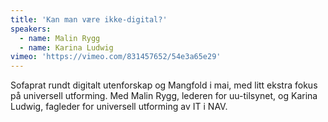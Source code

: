 ```yaml
---
title: 'Kan man være ikke-digital?'
speakers: 
  - name: Malin Rygg
  - name: Karina Ludwig
vimeo: 'https://vimeo.com/831457652/54e3a65e29'
---
```


Sofaprat rundt digitalt utenforskap og Mangfold i mai, med litt ekstra fokus på universell utforming. Med Malin Rygg, lederen for uu-tilsynet, og Karina Ludwig, fagleder for universell utforming av IT i NAV.